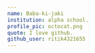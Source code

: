 ```yaml
---
name: Baba-ki-jaki 
institution: alpha school. 
profile_pic: octocat.png 
quote: I love github.
github_user: ritik4321655
---
```

